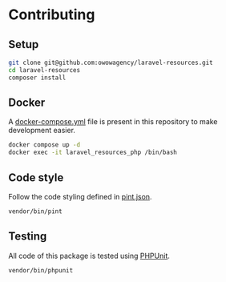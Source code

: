 # Contributing

## Setup

```bash
git clone git@github.com:owowagency/laravel-resources.git
cd laravel-resources
composer install
```

## Docker

A [docker-compose.yml](./docker-compose.yml) file is present in this repository to make development easier.

```bash
docker compose up -d
docker exec -it laravel_resources_php /bin/bash
```

## Code style

Follow the code styling defined in [pint.json](./pint.json).

```bash
vendor/bin/pint
```

## Testing

All code of this package is tested using [PHPUnit](https://phpunit.de/).

```bash
vendor/bin/phpunit
```
